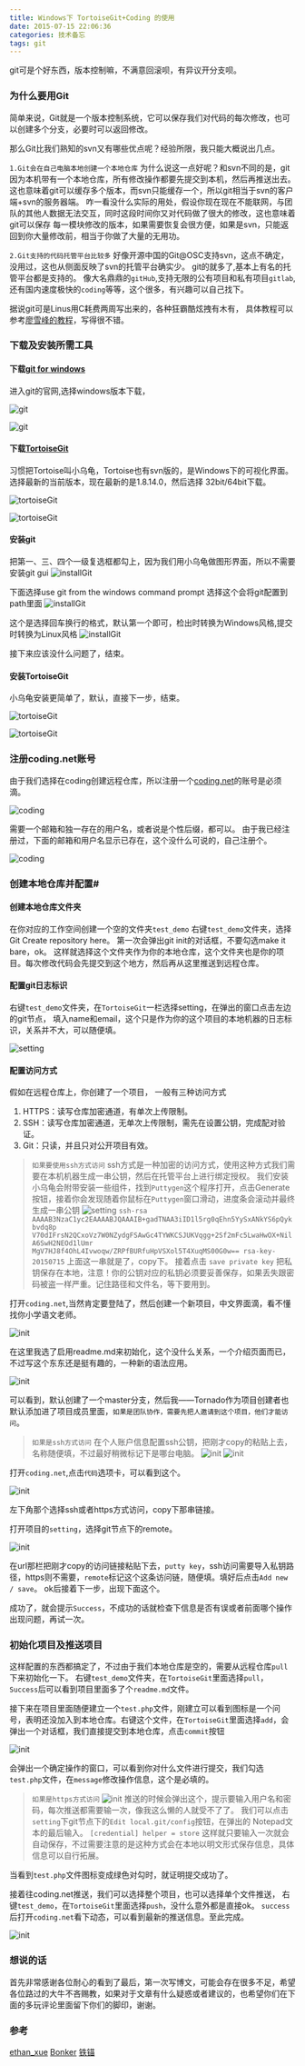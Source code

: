 ```yaml
---
title: Windows下 TortoiseGit+Coding 的使用
date: 2015-07-15 22:06:36
categories: 技术备忘
tags: git
---
```

git可是个好东西，版本控制嘛，不满意回滚呗，有异议开分支呗。

<!--more-->
### 为什么要用Git
简单来说，Git就是一个版本控制系统，它可以保存我们对代码的每次修改，也可以创建多个分支，必要时可以返回修改。

那么Git比我们熟知的svn又有哪些优点呢？经验所限，我只能大概说出几点。

`1.Git会在自己电脑本地创建一个本地仓库`
为什么说这一点好呢？和svn不同的是，git因为本机带有一个本地仓库，所有修改操作都要先提交到本机，然后再推送出去。
这也意味着git可以缓存多个版本，而svn只能缓存一个，所以git相当于svn的客户端+svn的服务器端。
咋一看没什么实际的用处，假设你现在现在不能联网，与团队的其他人数据无法交互，同时这段时间你又对代码做了很大的修改，这也意味着git可以保存
每一模块修改的版本，如果需要恢复会很方便，如果是svn，只能返回到你大量修改前，相当于你做了大量的无用功。

`2.Git支持的代码托管平台比较多`
好像开源中国的Git@OSC支持svn，这点不确定，没用过，这也从侧面反映了svn的托管平台确实少。
git的就多了,基本上有名的托管平台都是支持的。
像大名鼎鼎的`gitHub`,支持无限的公有项目和私有项目`gitlab`,还有国内速度极快的`coding`等等，这个很多，有兴趣可以自己找下。

据说git可是Linus用C耗费两周写出来的，各种狂霸酷炫拽有木有，
具体教程可以参考[廖雪峰的教程](http://www.liaoxuefeng.com/wiki/0013739516305929606dd18361248578c67b8067c8c017b000)，写得很不错。

### 下载及安装所需工具

#### 下载[git for windows](http://git-scm.com/download/)
进入git的官网,选择windows版本下载，

![git](/img/pics/2015-07-15/gitdown.png)

![git](/img/pics/2015-07-15/gitDown2.png)


#### 下载[TortoiseGit](http://git-scm.com/download/)
习惯把Tortoise叫小乌龟，Tortoise也有svn版的，是Windows下的可视化界面。
选择最新的当前版本，现在最新的是1.8.14.0，然后选择 32bit/64bit下载。

![tortoiseGit](/img/pics/2015-07-15/TortoiseGit.png)

![tortoiseGit](/img/pics/2015-07-15/TortoiseGit2.png)

#### 安装git
把第一、三、四个一级复选框都勾上，因为我们用小乌龟做图形界面，所以不需要安装git gui
![installGit](/img/pics/2015-07-15/installGit.png)

 下面选择use git from the windows command prompt
 选择这个会将git配置到path里面
![installGit](/img/pics/2015-07-15/installGit2.png)

这个是选择回车换行的格式，默认第一个即可，检出时转换为Windows风格,提交时转换为Linux风格
![installGit](/img/pics/2015-07-15/installGit3.png)

接下来应该没什么问题了，结束。

#### 安装TortoiseGit
小乌龟安装更简单了，默认，直接下一步，结束。

![tortoiseGit](/img/pics/2015-07-15/installTortoise.png)

![tortoiseGit](/img/pics/2015-07-15/installTortoise2.png)

### 注册coding.net账号
由于我们选择在coding创建远程仓库，所以注册一个[coding.net](https://coding.net)的账号是必须滴。

![coding](/img/pics/2015-07-15/coding.png)


需要一个邮箱和独一存在的用户名，或者说是个性后缀，都可以。
由于我已经注册过，下面的邮箱和用户名显示已存在，这个没什么可说的，自己注册个。

![coding](/img/pics/2015-07-15/coding2.png)

### 创建本地仓库并配置#

#### 创建本地仓库文件夹
在你对应的工作空间创建一个空的文件夹`test_demo`
右键`test_demo`文件夹，选择Git Create repository here。
第一次会弹出git init的对话框，不要勾选make it bare，ok。
这样就选择这个文件夹作为你的本地仓库，这个文件夹也是你的项目。每次修改代码会先提交到这个地方，然后再从这里推送到远程仓库。

#### 配置git日志标识
右键`test_demo`文件夹，在`TortoiseGit`一栏选择setting，在弹出的窗口点击左边的git节点，
填入name和email，这个只是作为你的这个项目的本地机器的日志标识，关系并不大，可以随便填。

![setting](/img/pics/2015-07-15/setGit.png)


#### 配置访问方式
假如在远程仓库上，你创建了一个项目，
一般有三种访问方式
1) HTTPS：读写仓库加密通道，有单次上传限制。
2) SSH：读写仓库加密通道，无单次上传限制，需先在设置公钥，完成配对验证。
3) Git：只读，并且只对公开项目有效。

>`如果要使用ssh方式访问`
>ssh方式是一种加密的访问方式，使用这种方式我们需要在本机机器生成一串公钥，然后在托管平台上进行绑定授权。
我们安装小乌龟会附带安装一些组件，找到`Puttygen`这个程序打开，点击Generate按钮，接着你会发现随着你鼠标在`Puttygen`窗口滑动，进度条会滚动并最终生成一串公钥
![setting](/img/pics/2015-07-15/setGit2.png)
`ssh-rsa AAAAB3NzaC1yc2EAAAABJQAAAIB+gadTNAA3iID1l5rg0qEhn5YySxANkYS6pQykbvdq8p
V70dIFrsN2QCxoVz7W0NZydgFSAwGc4TYWKCSJUKVqgg+2Sf2mFc5LwaHwOX+NilA6SwH2NEOd1lUmr
MgV7HJ8f4OhL4Ivwoqw/ZRPfBURfuHpVSXol5T4XuqMS00G0w== rsa-key-20150715`
上面这一串就是了，copy下。
接着点击 `save private key` 把私钥保存在本地，注意！你的公钥对应的私钥必须要妥善保存，如果丢失跟密码被盗一样严重。记住路径和文件名，等下要用到。

打开`coding.net`,当然肯定要登陆了，然后创建一个新项目，中文界面滴，看不懂找你小学语文老师。

![init](/img/pics/2015-07-15/import.png)


在这里我选了启用readme.md来初始化，这个没什么关系，一个介绍页面而已，不过写这个东东还是挺有趣的，一种新的语法应用。

![init](/img/pics/2015-07-15/import2.png)


可以看到，默认创建了一个master分支，然后我——Tornado作为项目创建者也默认添加进了项目成员里面，`如果是团队协作，需要先把人邀请到这个项目，他们才能访问`。


>`如果是ssh方式访问`
>在个人账户信息配置ssh公钥，把刚才copy的粘贴上去，名称随便填，不过最好稍微标记下是哪台电脑。
![init](/img/pics/2015-07-15/t.png)
![init](/img/pics/2015-07-15/t2.png)

打开`coding.net`,点击`代码`选项卡，可以看到这个。

![init](/img/pics/2015-07-15/v.png)

左下角那个选择ssh或者https方式访问，copy下那串链接。

打开项目的`setting`，选择git节点下的remote。

![init](/img/pics/2015-07-15/v2.png)

在url那栏把刚才copy的访问链接粘贴下去，`putty key`，ssh访问需要导入私钥路径，https则不需要，`remote`标记这个这条访问链，随便填。填好后点击`Add new / save`。
ok后接着下一步，出现下面这个。

成功了，就会提示`Success`，不成功的话就检查下信息是否有误或者前面哪个操作出现问题，再试一次。

### 初始化项目及推送项目
这样配置的东西都搞定了，不过由于我们本地仓库是空的，需要从远程仓库`pull`下来初始化一下。
右键`test_demo`文件夹，在`TortoiseGit`里面选择`pull`，`Success`后可以看到项目里面多了个`readme.md`文件。

接下来在项目里面随便建立一个`test.php`文件，刚建立可以看到图标是一个问号，表明还没加入到本地仓库。右键这个文件，在`TortoiseGit`里面选择`add`，会弹出一个对话框，我们直接提交到本地仓库，点击`commit`按钮

![init](/img/pics/2015-07-15/c.png)

会弹出一个确定操作的窗口，可以看到你对什么文件进行提交，我们勾选`test.php`文件，在`message`修改操作信息，这个是必填的。

>`如果是https方式访问`
![init](/img/pics/2015-07-15/v3.png)
>推送的时候会弹出这个，提示要输入用户名和密码，每次推送都需要输一次，像我这么懒的人就受不了了。
我们可以点击`setting`下git节点下的`Edit local.git/config`按钮，在弹出的
Notepad文本的最后输入。
`[credential]
helper = store`
这样就只要输入一次就会自动保存，不过需要注意的是这种方式会在本地以明文形式保存信息，具体信息可以自行拓展。

当看到`test.php`文件图标变成绿色对勾时，就证明提交成功了。


接着往coding.net推送，我们可以选择整个项目，也可以选择单个文件推送，
右键`test_demo`，在`TortoiseGit`里面选择`push`，没什么意外都是直接ok。
`success`后打开`coding.net`看下动态，可以看到最新的推送信息。至此完成。

![init](/img/pics/2015-07-15/c2.png)

### 想说的话
首先非常感谢各位耐心的看到了最后，第一次写博文，可能会存在很多不足，希望各位路过的大牛不吝赐教，如果对于文章有什么疑惑或者建议的，也希望你们在下面的多玩评论里面留下你们的脚印，谢谢。

### 参考
[ethan_xue](http://blog.csdn.net/ethan_xue/article/details/7749639)
[Bonker](http://www.cnblogs.com/Bonker/p/3441781.html)
[铁锚](http://blog.csdn.net/renfufei/article/details/41647875)
